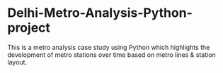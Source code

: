 # Delhi-Metro-Analysis-Python-project
This is a metro analysis case study using Python which highlights the development of metro stations over time based on metro lines &amp; station layout.
